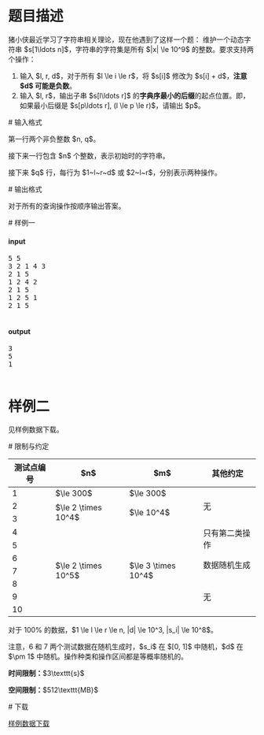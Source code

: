 # 题目描述

<p>猪小侠最近学习了字符串相关理论，现在他遇到了这样一个题：
维护一个动态字符串 $s[1\ldots n]$，字符串的字符集是所有 $|x| \le 10^9$ 的整数。要求支持两个操作：</p>
<ol><li>输入 $l, r, d$，对于所有 $l \le i \le r$，将 $s[i]$ 修改为 $s[i] + d$，<strong>注意 $d$ 可能是负数</strong>。</li>
<li>输入 $l, r$，输出子串 $s[l\ldots r]$ 的<strong>字典序最小的后缀</strong>的起点位置。即，如果最小后缀是 $s[p\ldots r], (l \le p \le r)$，请输出 $p$。</li>
</ol># 输入格式


<p>第一行两个非负整数 $n, q$。</p>
<p>接下来一行包含 $n$ 个整数，表示初始时的字符串。</p>
<p>接下来 $q$ 行，每行为 $1~l~r~d$ 或 $2~l~r$，分别表示两种操作。</p>
# 输出格式


<p>对于所有的查询操作按顺序输出答案。</p>
# 样例一


<h4>input</h4>
<pre>5 5
3 2 1 4 3
2 1 5
1 2 4 2
2 1 5
1 2 5 1
2 1 5

</pre>

<h4>output</h4>
<pre>3
5
1

</pre>

# 样例二


<p>见样例数据下载。</p>
# 限制与约定


<div class="table-responsive">
<table class="table table-bordered table-text-center table-vertical-middle"><thead><tr><th>测试点编号</th>
<th>$n$</th>
<th>$m$</th>
<th>其他约定</th>
</tr></thead><tbody><tr><td>1</td><td>$\le 300$</td><td>$\le 300$</td><td rowspan="3">无</td></tr><tr><td>2</td><td rowspan="2">$\le 2 \times 10^4$</td><td rowspan="2">$\le 10^4$</td></tr><tr><td>3</td></tr><tr><td>4</td><td rowspan="7">$\le 2 \times 10^5$</td><td rowspan="7">$\le 3 \times 10^4$</td><td rowspan="2">只有第二类操作</td></tr><tr><td>5</td></tr><tr><td>6</td><td rowspan="2">数据随机生成</td></tr><tr><td>7</td></tr><tr><td>8</td><td rowspan="3">无</td></tr><tr><td>9</td></tr><tr><td>10</td></tr></tbody></table></div>

<p>对于 100% 的数据，$1 \le l \le r \le n, |d| \le 10^3, |s_i| \le 10^8$。</p>
<p>注意，6 和 7 两个测试数据在随机生成时，$s_i$ 在 $[0, 1]$ 中随机，$d$ 在 $\pm 1$ 中随机。操作种类和操作区间都是等概率随机的。</p>
<p><strong>时间限制：</strong>$3\texttt{s}$</p>
<p><strong>空间限制：</strong>$512\texttt{MB}$</p>
# 下载


<p><a href="/download.php?type=problem&amp;id=296">样例数据下载</a></p>
